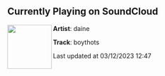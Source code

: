 ## Currently Playing on SoundCloud

[<img align="left" width="100" src="https://i1.sndcdn.com/artworks-9eHCrM9BTil6-0-t500x500.jpg">](https://soundcloud.com/d4ine/boythots)

**Artist**: daine 

**Track**: boythots

Last updated at 03/12/2023 12:47
